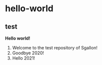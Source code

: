 # hello-world #
## test ##
__Hello world!__
1. Welcome to the test repository of Sgallon!
2. Goodbye 2020!
3. Hello 2021!
